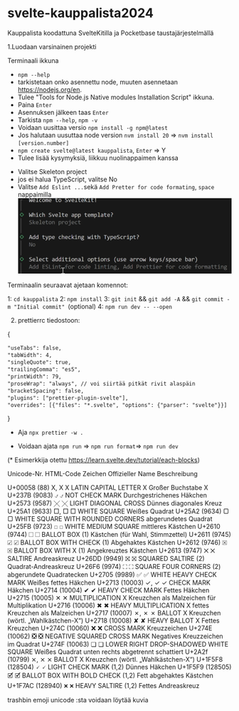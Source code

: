 # svelte-kauppalista2024
Kauppalista koodattuna SvelteKitilla ja Pocketbase taustajärjestelmällä

1.Luodaan varsinainen projekti

Terminaali ikkuna
* `npm --help`
* tarkistetaan onko asennettu node, muuten asennetaan https://nodejs.org/en.
* Tulee "Tools for Node.js Native modules Installation Script" ikkuna. 
* Paina `Enter`
* Asennuksen jälkeen taas `Enter`
* Tarkista `npm --help`, `npm -v` 
* Voidaan uusittaa versio `npm install -g npm@latest`
* Jos halutaan uusuttaa node version `nvm install 20` => `nvm install [version.number]`
* `npm create svelte@latest kauppalista`, `Enter` => Y
* Tulee lisää kysymyksiä, liikkuu nuolinappaimen kanssa 
- Valitse Skeleton project
- jos ei halua TypeScript, valitse No
- Valitse `Add Eslint ...`sekä `Add Pretter for code formating`, `space` nappaimilla
![alt text](image-1.png)

Terminaalin seuraavat ajetaan komennot:

1: `cd kauppalista`
2: `npm install`
3: `git init` && `git add -A` && `git commit -m "Initial commit" `(optional)
4: `npm run dev -- --open`

2. prettierrc tiedostoon:

{
    
    "useTabs": false,
    "tabWidth": 4,
    "singleQuote": true,
    "trailingComma": "es5",
    "printWidth": 79,
    "proseWrap": "always", // voi siirtää pitkät rivit alaspäin
    "bracketSpacing": false,
    "plugins": ["prettier-plugin-svelte"],
    "overrides": [{"files": "*.svelte", "options": {"parser": "svelte"}}]
}

* Aja `npx prettier -w .`

- Voidaan ajata `npm run` => `npm run format`=> `npm run dev`

(* Esimerkkija otettu https://learn.svelte.dev/tutorial/each-blocks)

Unicode-Nr. 	HTML-Code 	Zeichen 	Offizieller Name 	Beschreibung

U+00058 (88) 	&#x00058;, X 	X 	LATIN CAPITAL LETTER X 	Großer Buchstabe X
U+237B (9083) 	&#x237B; 	⍻ 	NOT CHECK MARK 	Durchgestrichenes Häkchen
U+2573 (9587) 	&#x2573; 	╳ 	LIGHT DIAGONAL CROSS 	Dünnes diagonales Kreuz
U+25A1 (9633) 	&#x25A1;, 
                &square; 	□ 	WHITE SQUARE 	Weißes Quadrat
U+25A2 (9634) 	&#x25A2; 	▢ 	WHITE SQUARE WITH ROUNDED CORNERS 	abgerundetes Quadrat
U+25FB (9723) 	&#x25FB; 	◻ 	WHITE MEDIUM SQUARE 	mittleres Kästchen
U+2610 (9744) 	&#x2610; 	☐ 	BALLOT BOX (1) 	Kästchen (für Wahl, Stimmzettel)
U+2611 (9745) 	&#x2611; 	☑ 	BALLOT BOX WITH CHECK (1) 	Abgehaktes Kästchen
U+2612 (9746) 	&#x2612; 	☒ 	BALLOT BOX WITH X (1) 	Angekreuztes Kästchen
U+2613 (9747) 	&#x2613; 	☓ 	SALTIRE 	Andreaskreuz
U+26DD (9949) 	&#x26DD; 	⛝ 	SQUARED SALTIRE (2) 	Quadrat-Andreaskreuz
U+26F6 (9974) 	&#x26F6; 	⛶ 	SQUARE FOUR CORNERS (2) 	abgerundete Quadratecken
U+2705 (9989) 	&#x2705; 	✅ 	WHITE HEAVY CHECK MARK 	Weißes fettes Häkchen
U+2713 (10003) 	&#x2713;, 
                &check; 	✓ 	CHECK MARK 	Häkchen
U+2714 (10004) 	&#x2714; 	✔ 	HEAVY CHECK MARK 	Fettes Häkchen
U+2715 (10005) 	&#x2715; 	✕ 	MULTIPLICATION X 	Kreuzchen als Malzeichen für Multiplikation
U+2716 (10006) 	&#x2716; 	✖ 	HEAVY MULTIPLICATION X 	fettes Kreuzchen als Malzeichen
U+2717 (10007) 	&#x2717;, 
                &cross; 	✗ 	BALLOT X 	Kreuzchen (wörtl. „Wahlkästchen-X“)
U+2718 (10008) 	&#x2718; 	✘ 	HEAVY BALLOT X 	Fettes Kreuzchen
U+274C (10060) 	&#x274C; 	❌ 	CROSS MARK 	Kreuzzeichen
U+274E (10062) 	&#x274E; 	❎ 	NEGATIVE SQUARED CROSS MARK 	Negatives Kreuzzeichen im Quadrat
U+274F (10063) 	&#x274F; 	❏ 	LOWER RIGHT DROP-SHADOWED WHITE SQUARE 	Weißes Quadrat unten rechts abgetrennt schattiert
U+2A2f (10799) 	&#x2A2f;, 
                &Cross; 	⨯ 	BALLOT X 	Kreuzchen (wörtl. „Wahlkästchen-X“)
U+1F5F8 (128504) 	&#x1F5F8; 	🗸 	LIGHT CHECK MARK (1,2) 	Dünnes Häkchen
U+1F5F9 (128505) 	&#x1F5F9; 	🗹 	BALLOT BOX WITH BOLD CHECK (1,2) 	Fett abgehaktes Kästchen
U+1F7AC (128940) 	&#x1F7AC; 	🞬 	HEAVY SALTIRE (1,2) 	Fettes Andreaskreuz



trashbin emoji unicode :sta voidaan löytää kuvia











